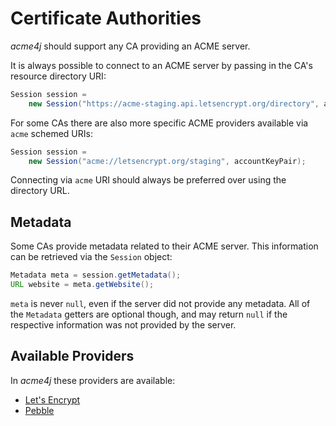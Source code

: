 # Certificate Authorities

_acme4j_ should support any CA providing an ACME server.

It is always possible to connect to an ACME server by passing in the CA's resource directory URI:

```java
Session session =
    new Session("https://acme-staging.api.letsencrypt.org/directory", accountKeyPair);
```

For some CAs there are also more specific ACME providers available via `acme` schemed URIs:

```java
Session session =
    new Session("acme://letsencrypt.org/staging", accountKeyPair);
```

Connecting via `acme` URI should always be preferred over using the directory URL.

## Metadata

Some CAs provide metadata related to their ACME server. This information can be retrieved via the `Session` object:

```java
Metadata meta = session.getMetadata();
URL website = meta.getWebsite();
```

`meta` is never `null`, even if the server did not provide any metadata. All of the `Metadata` getters are optional though, and may return `null` if the respective information was not provided by the server.

## Available Providers

In _acme4j_ these providers are available:

* [Let's Encrypt](./letsencrypt.html)
* [Pebble](./pebble.html)
